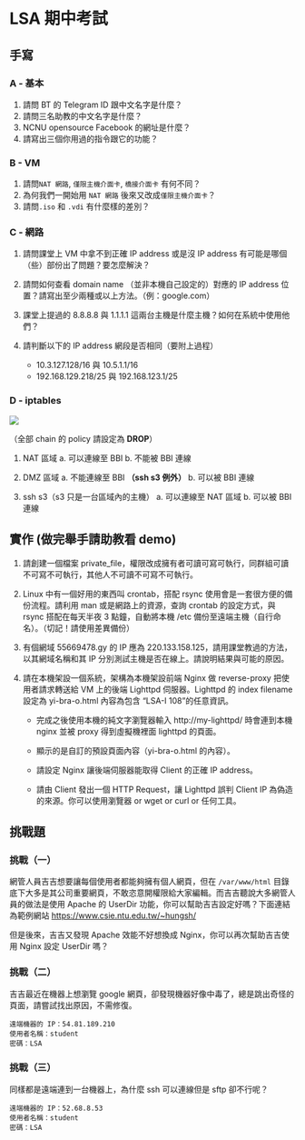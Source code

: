 # LSA 期中考試

## 手寫

### A - 基本

1. 請問 BT 的 Telegram ID 跟中文名字是什麼？
2. 請問三名助教的中文名字是什麼？
3. NCNU opensource Facebook 的網址是什麼？
4. 請寫出三個你用過的指令跟它的功能？

### B - VM

1. 請問`NAT 網路`, `僅限主機介面卡`, `橋接介面卡` 有何不同？
2. 為何我們一開始用 `NAT 網路` 後來又改成`僅限主機介面卡`？
3. 請問`.iso` 和 `.vdi` 有什麼樣的差別？

### C - 網路

1. 請問課堂上 VM 中拿不到正確 IP address 或是沒 IP address 有可能是哪個（些）部份出了問題？要怎麼解決？

2. 請問如何查看 domain name （並非本機自己設定的）對應的 IP address 位置？請寫出至少兩種或以上方法。（例：google.com）

3. 課堂上提過的 8.8.8.8 與 1.1.1.1 這兩台主機是什麼主機？如何在系統中使用他們？

4. 請判斷以下的 IP address 網段是否相同（要附上過程） 
    - 10.3.127.128/16 與 10.5.1.1/16
    - 192.168.129.218/25 與 192.168.123.1/25

### D - iptables
![](https://i.imgur.com/9Sdd2Qp.png)


（全部 chain 的 policy 請設定為 **DROP**）

1. NAT 區域
    a. 可以連線至 BBI 
    b. 不能被 BBI 連線

2. DMZ 區域
    a. 不能連線至 BBI **（ssh s3 例外）**
    b. 可以被 BBI 連線

3. ssh s3（s3 只是一台區域內的主機）
    a. 可以連線至 NAT 區域
    b. 可以被 BBI 連線

## 實作 (做完舉手請助教看 demo)

1. 請創建一個檔案 private_file，權限改成擁有者可讀可寫可執行，同群組可讀不可寫不可執行，其他人不可讀不可寫不可執行。

2. Linux 中有一個好用的東西叫 crontab，搭配 rsync 使用會是一套很方便的備份流程。請利用 man 或是網路上的資源，查詢 crontab 的設定方式，與 rsync 搭配在每天半夜 3 點鐘，自動將本機 /etc 備份至遠端主機（自行命名）。（切記！請使用差異備份）

3. 有個網域 55669478.gy 的 IP 應為 220.133.158.125，請用課堂教過的方法，以其網域名稱和其 IP 分別測試主機是否在線上。請說明結果與可能的原因。

4. 請在本機架設一個系統，架構為本機架設前端 Nginx 做 reverse-proxy 把使用者請求轉送給 VM 上的後端 Lighttpd 伺服器。Lighttpd 的 index filename 設定為 yi-bra-o.html 內容為包含 “LSA-I 108”的任意資訊。
    - 完成之後使用本機的純文字瀏覽器輸入 http://my-lighttpd/ 時會連到本機 nginx 並被 proxy 得到虛擬機裡面 lighttpd 的頁面。
    
    - 顯示的是自訂的預設頁面內容（yi-bra-o.html 的內容）。

    - 請設定 Nginx 讓後端伺服器能取得 Client 的正確 IP address。

    - 請由 Client 發出一個 HTTP Request，讓 Lighttpd 誤判 Client IP 為偽造的來源。你可以使用瀏覽器 or wget or curl or 任何工具。


## 挑戰題

### 挑戰（一）

網管人員吉吉想要讓每個使用者都能夠擁有個人網頁，但在 `/var/www/html` 目錄底下大多是其公司重要網頁，不敢恣意開權限給大家編輯。而吉吉聽說大多網管人員的做法是使用 Apache 的 UserDir 功能，你可以幫助吉吉設定好嗎？下面連結為範例網站
https://www.csie.ntu.edu.tw/~hungsh/

但是後來，吉吉又發現 Apache 效能不好想換成 Nginx，你可以再次幫助吉吉使用 Nginx 設定 UserDir 嗎？

### 挑戰（二）

吉吉最近在機器上想瀏覽 google 網頁，卻發現機器好像中毒了，總是跳出奇怪的頁面，請嘗試找出原因，不需修復。
```
遠端機器的 IP：54.81.189.210
使用者名稱：student
密碼：LSA
```

### 挑戰（三）
同樣都是遠端連到一台機器上，為什麼 ssh 可以連線但是 sftp 卻不行呢？

```
遠端機器的 IP：52.68.8.53
使用者名稱：student
密碼：LSA
```
